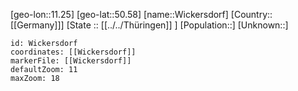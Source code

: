 ﻿---
location: [50.58,11.25]
mapzoom: [7,12] 
mapmarker: city 
type: City
tags:
- geo/City


SpocWebEntityId: 35588
isDeleted: false
confidential: public

---
[geo-lon::11.25]
[geo-lat::50.58]
[name::Wickersdorf]
[Country::[[Germany]]]
[State :: [[../../Thüringen]] ]
[Population::]
[Unknown::]


```leaflet
id: Wickersdorf
coordinates: [[Wickersdorf]]
markerFile: [[Wickersdorf]]
defaultZoom: 11 
maxZoom: 18
```

